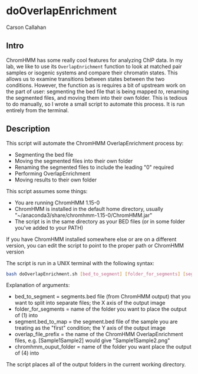 doOverlapEnrichment
================
Carson Callahan

Intro
-----

ChromHMM has some really cool features for analyzing ChIP data. In my lab, we like to use its `OverlapEnrichment` function to look at matched pair samples or isogenic systems and compare their chromatin states. This allows us to examine transitions between states between the two conditions. However, the function as is requires a bit of upstream work on the part of user: segmenting the bed file that is being mapped *to*, renaming the segmented files, and moving them into their own folder. This is tedious to do manually, so I wrote a small script to automate this process. It is run entirely from the terminal.

Description
-----------

This script will automate the ChromHMM OverlapEnrichment process by:

-   Segmenting the bed file
-   Moving the segmented files into their own folder
-   Renaming the segmented files to include the leading "0" required
-   Performing OverlapEnrichment
-   Moving results to their own folder

This script assumes some things:

-   You are running ChromHMM 1.15-0
-   ChromHMM is installed in the default home directory, usually "~/anaconda3/share/chromhmm-1.15-0/ChromHMM.jar"
-   The script is in the same directory as your BED files (or in some folder you've added to your PATH)

If you have ChromHMM installed somewhere else or are on a different version, you can edit the script to point to the proper path or ChromHMM version

The script is run in a UNIX terminal with the following syntax:

``` bash
bash doOverlapEnrichment.sh [bed_to_segment] [folder_for_segments] [segment.bed_to_map] [overlap_file_prefix] [chromhmm_output_folder]
```

Explanation of arguments:

-   bed\_to\_segment = segments.bed file (from ChromHMM output) that you want to split into separate files; the X axis of the output image
-   folder\_for\_segments = name of the folder you want to place the output of (1) into
-   segment.bed\_to\_map = the segment.bed file of the sample you are treating as the "first" condition; the Y axis of the output image
-   overlap\_file\_prefix = the name of the ChromHMM OverlapEnrichment files, e.g. \[Sample1Sample2\] would give "Sample1Sample2.png"
-   chromhmm\_ouput\_folder = name of the folder you want place the output of (4) into

The script places all of the output folders in the current working directory.
